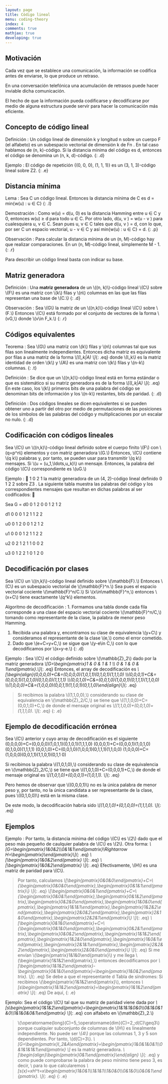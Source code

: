 ```yaml
---
layout: page
title: Código lineal
menu: coding-theory
index: 4
comments: true
mathjax: true
developing: true
---
```


## Motivación

Cada vez que se establece una comunicación, la información se codifica antes de enviarse, lo que produce un retraso.

En una conversación telefónica una acumulación de retrasos puede hacer inviable dicha comunicación.

El hecho de que la información pueda codificarse y decodificarse por medio de alguna estructura puede servir para hacer la comunicación más eficiente.

## Concepto de código lineal

Definición
: Un código lineal de dimensión k y longitud n sobre un cuerpo F (el alfabeto) es un subespacio vectorial de dimensión k de Fn . En tal caso hablamos de (n, k)-código. Si la distancia mínima del código es d, entonces el código se denomina un
(n, k, d)-código.
{: .d}

Ejemplo
: El código de repetición {(0, 0, 0), (1, 1, 1)} es un (3, 1, 3)-código lineal sobre Z2.
{: .e}

## Distancia mínima

Lema
: Sea C un código lineal. Entonces la distancia mínima de C es
d = min{w(u) : u ∈ C}
{: .l}

Demostración
: Como w(u) = d(u, 0) es la distancia Hamming entre u ∈ C y 0, entonces w(u) ≥ d
para todo u ∈ C. Por otro lado, d(u, v ) = w(u - v ) para cualesquiera u, v ∈ C. Sean
pues u, v ∈ C tales que d(u, v ) = d, con lo que, por ser C un espacio vectorial,
u - v ∈ C y así min{w(u) : u ∈ C} = d.
{: .p}

Observación
: Para calcular la distancia mínima de un (n, M)-código hay que realizar comparaciones. En un (n, M)-código lineal, símplemente M - 1.
{: .r}

Para describir un código lineal basta con indicar su base.


## Matriz generadora

Definición
: Una **matriz generadora** de un \\((n, k)\\)-código lineal \\(C\\) sobre \\(F\\) es una matriz con \\(k\\) filas y
\\(n\\) columnas en las que las filas representan una base de \\(C.\\)
{: .d}

Observación
: Sea \\(G\\) la matriz de un \\((n,k)\\)-código lineal \\(C\\) sobre \\(F.\\) Entonces \\(C\\) está formado por el
conjunto de vectores de la forma \\(vG,\\) donde \\(v\\in F\_k.\\)
{: .r}

## Códigos equivalentes

Teorema
: Sea \\(G\\) una matriz con \\(k\\) filas y \\(n\\) columnas tal que sus filas son linealmente independientes. Entonces dicha matriz es equivalente por filas a una matriz de la forma
*\\[(I\_k|A) \\]*{: .eq}
donde \\(I\_k\\) es la matriz identidad de orden \\(k\\) y \\(A\\) es una matriz con \\(k\\) filas y \\(n-k\\) columnas.
{: .t}

Definición
: Se dice que un \\((n,k)\\)-código lineal está en forma estándar o que es sistemático si su matriz generadora es de la forma
*\\[(I\_k|A) \\]*{: .eq}
En este caso, los \\(k\\) primeros bits de una palabra del código se denominan bits de información y los \\(n-k\\) restantes, bits de paridad.
{: .d}

Definición
: Dos códigos lineales se dicen equivalentes si se pueden obtener uno a partir del otro por medio de permutaciones de las posiciones de los símbolos de las palabras del código y multiplicaciones por un escalar no nulo.
{: .d}

## Codificación con códigos lineales

Sea \\(C\\) un \\((n,k)\\)-código lineal definido sobre el cuerpo finito \\(F\\) con \\(q=p^n\\) elementos y con matriz generadora \\(G.\\) Entonces, \\(C\\) contiene \\(q k\\) palabras y, por tanto, se pueden usar para transmitir \\(q k\\) mensajes. Si \\(u = (u\_1,\\ldots,u\_k)\\) un mensaje. Entonces, la palabra del código \\(C\\) correspondiente es \\(uG.\\)

Ejemplo
: 
1 0 2 1
la matriz generadora de un (4, 2)-código lineal definido
0 1 2 2
sobre Z3 . La siguiente tabla muestra las palabras del código y los correspondientes
mensajes que resultan en dichas palabras al ser codificados:


Sea G =
d0
0
1
2
0
0
1
2
1
2

d1
0
0
0
1
2
1
1
2
2

u0
0
1
2
0
0
1
2
1
2

u1
0
0
0
1
2
1
1
2
2

u2
0
2
1
2
1
1
0
0
2

u3
0
1
2
2
1
0
1
2
0

## Decodificación por clases

Sea \\(C\\) un \\((n,k)\\)-código lineal definido sobre \\(\\mathbb{F}.\\) Entonces \\(C\\) es un subespacio vectorial de \\(\\mathbb{F}^n.\\) Sea pues el espacio vectorial cociente \\(\\mathbb{F}^n/C.\\) Si \\(x\\in\\mathbb{F}^n,\\) entonces \\(x+C\\) tiene exactamente \\(q^k\\) elementos.

Algoritmo de decodificación
: 1. Formamos una tabla donde cada fila corresponde a una clase del espacio vectorial cociente \\(\\mathbb{F}^n/C,\\) tomando como representante de la clase, la palabra de menor peso Hamming.
1. Recibida una palabra y, encontramos su clase de equivalencia \\(y+C\\) y consideramos el representante de la clase \\(e,\\) como el error cometido.
2. Dado que \\(e+C=y+C,\\) se sigue que \\(y-e\\in C,\\) con lo que decodificamos por \\(x=y-e.\\)
{: .d}

Ejemplo
: Sea \\(C\\) el código definido sobre \\(\\mathbb{Z}\_2\\) dado por la matriz generadora
*\\[G=\\begin{pmatrix}1 & 0 & 1 & 1 \\\\ 0 & 1 & 0 & 1\\end{pmatrix}.\\]*{: .eq} 
Entonces, el array de decodificación es
*\\[\\begin{align}(0,0,0,0)+C&=(0,0,0,0)(1,0,1,1)(0,1,0,1)(1,1,1,0) \\\\(0,0,0,1)+C&=(0,0,0,1)(1,0,1,0)(0,1,0,0)(1,1,1,1) \\\\(0,0,1,0)+C&=(0,0,1,0)(1,0,0,1)(0,1,1,1)(1,1,0,0) \\\\(1,0,0,0)+C&=(1,0,0,0)(0,0,1,1)(1,1,0,1)(0,1,1,0)\\end{align}\\]*{: .eq}
>Si recibimos la palabra \\((1,1,0,0),\\) considerando su clase de equivalencia en \\(\\mathbb{Z}\_2/C,\\) se tiene que \\((1,1,0,0)+C=(0,0,1,0)+C,\\) de donde el mensaje original es
*\\[(1,1,0,0)+(0,0,1,0)=(1,1,1,0). \\]*{: .eq}
{: .e}

## Ejemplo de decodificación errónea

Sea \\(C\\) anterior y cuyo array de decodificación es el siguiente
(0,0,0,0)+C=(0,0,0,0)(1,0,1,1)(0,1,0,1)(1,1,1,0)
(0,0,0,1)+C=(0,0,0,1)(1,0,1,0)(0,1,0,0)(1,1,1,1)
(0,0,1,0)+C=(0,0,1,0)(1,0,0,1)(0,1,1,1)(1,1,0,0)
(1,0,0,0)+C=(1,0,0,0)(0,0,1,1)(1,1,0,1)(0,1,1 0)

Si recibimos la palabra \\((1,0,1,0),\\) considerando su clase de equivalencia en \\(\\mathbb{Z}\_2/C,\\) se tiene que \\((1,0,1,0)+C=(0,0,0,1)+C,\\) de donde el mensaje original es 
*\\[(1,0,1,0)+(0,0,0,1)=(1,0,1,1). \\]*{: .eq}

Pero hemos de observar que \\((0,0,0,1)\\) no es la única palabra de menor peso y, por tanto, no la única candidata a ser representante de la clase, pues \\((0,1,0,0)\\) está en la
misma clase.

De este modo, la decodificación habría sido 
*\\[(1,0,1,0)+(0,1,0,0)=(1,1,1,0). \\]*{: .eq}


## Ejemplos

<!--20210420-->
Ejemplo
: Por tanto, la distancia mínima del código \\(C\\) es \\(2\\) dado que el peso más pequeño de caulquier palabra de \\(C\\) es \\(2\\). Otra forma:
*\\[G=\\begin{pmatrix}1&0&2\\\\0&1&1\\end{pmatrix}\\Rightarrow H=\\begin{pmatrix}\\end{pmatrix}\\]*{: .eq}
*\\[\\begin{pmatrix}1&0&2\\end{pmatrix} \\]*{: .eq}
*\\[\\begin{pmatrix}1&0&2\\end{pmatrix} \\]*{: .eq}
Efectivamente, \\(H\\) es una matriz de paridad para \\(C\\).
>Por tanto, calculamos
*\\[\\begin{pmatrix}0&0&0\\end{pmatrix}+C=\\{\\begin{pmatrix}0&0&0\\end{pmatrix},\\begin{pmatrix}0&1&1\\end{pmatrix}\\} \\]*{: .eq}
*\\[\\begin{pmatrix}0&0&1\\end{pmatrix}+C=\\{\\begin{pmatrix}0&0&1\\end{pmatrix},\\begin{pmatrix}0&1&2\\end{pmatrix},\\begin{pmatrix}0&2&0\\end{pmatrix},\\begin{pmatrix}1&0&0\\end{pmatrix},\\begin{pmatrix}1&1&1\\end{pmatrix},\\begin{pmatrix}1&2&2\\end{pmatrix},\\begin{pmatrix}2&0&2\\end{pmatrix},\\begin{pmatrix}2&1&0\\end{pmatrix},\\begin{pmatrix}2&2&1\\end{pmatrix}\\} \\]*{: .eq}
*\\[\\begin{pmatrix}0&1&0\\end{pmatrix}+C=\\{\\begin{pmatrix}0&1&0\\end{pmatrix},\\begin{pmatrix}0&2&1\\end{pmatrix},\\begin{pmatrix}0&0&2\\end{pmatrix},\\begin{pmatrix}1&1&2\\end{pmatrix},\\begin{pmatrix}1&2&0\\end{pmatrix},\\begin{pmatrix}1&0&1\\end{pmatrix},\\begin{pmatrix}2&1&1\\end{pmatrix},\\begin{pmatrix}2&2&2\\end{pmatrix},\\begin{pmatrix}2&0&0\\end{pmatrix}\\} \\]*{: .eq}
>Si me envían \\(\\begin{pmatrix}1&1&0\\end{pmatrix}\\) y me llega \\(\\begin{pmatrix}1&1&2\\end{pmatrix},\\) entonces decodificamos por
*\\[\\begin{pmatrix}1&1&2\\end{pmatrix}-\\begin{pmatrix}0&1&0\\end{pmatrix}=\\begin{pmatrix}1&0&2\\end{pmatrix}. \\]*{: .eq}
>Se debe a que el representante d
>Tabla de síndromes:
>Si recibimos \\(\\begin{pmatrix}1&1&2\\end{pmatrix}\\), entonces
*\\[s\\begin{pmatrix}1&1&2\\end{pmatrix}=\\begin{pmatrix}1&1&2\\end{pmatrix} \\]*{: .eq}
>De aquí,
{: .e}

Ejemplo:
Sea el código \\(C\\) tal que su matriz de paridad viene dada por
*\\[s\\begin{pmatrix}1&1&2\\end{pmatrix}=\\begin{pmatrix}1&1&1&0&0\\\\0&1&0&1&0\\\\1&1&0&0&1\\end{pmatrix} \\]*{: .eq} con alfabeto en \\(\\mathbb{Z}\_2.\\)
>\\(\\operatorname{long}(C)=5,\;\\operatorname{dim}(C)=2,\;d(C)\\geq3\\) porque cualquier subconjunto de columnas de \\(H\\) es linealmente independiente. No puede ser \\(4\\) porque las columnas 1, 3 y 5 son dependientes. Por tanto, \\(d(C)=3\\).
>*\\[G=\\begin{pmatrix}I\_2&A\\end{pmatrix}=\\begin{pmatrix}1&0&1&0&1\\\\0&1&1&1&1\\end{pmatrix} \\]*
es la matriz generadora.
*\\[\\begin{align}\\begin{pmatrix}0&1\\end{pmatrix}\\end{align} \\]*{: .eq}
y como puede comprobarse  la palabra de peso mínimo tiene peso 3, es decir, \\
> para lo que calcularemos
*\\[s(x)=xH^t=x\\begin{pmatrix}1&0&1\\\\1&1&1\\\\1&0&0\\\\0&1&0\\\\0&0&1\\end{pmatrix}. \\]*{: .eq}
{: .e}